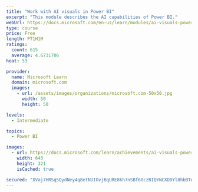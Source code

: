 ```yaml
---
title: "Work with AI visuals in Power BI"
excerpt: "This module describes the AI capabilities of Power BI."
webUrl: https://docs.microsoft.com/en-us/learn/modules/ai-visuals-power-bi/
type: course
price: Free
length: PT1H1M
ratings:
  count: 615
  average: 4.6731706
heat: 53

provider:
  name: Microsoft Learn
  domain: microsoft.com
  images:
    - url: /assets/images/organizations/microsoft.com-50x50.jpg
      width: 50
      height: 50

levels:
  - Intermediate

topics:
  - Power BI

images:
  - url: https://docs.microsoft.com/learn/achievements/ai-visuals-power-bi-social.png
    width: 643
    height: 321
    isCached: true

secured: "XVaj7HRSqSQydNey4q8etNUIOvjBqURE8kh7nSBf6OczBIQYNCXDDYl8hbBToM8Pud2nVEi80hlmHzOQ5zKF7VvUWCRnTrNa2R3KXr8Nfv/1yHk3VqXYT7MQTbRZhCMyi7N/uJrZh6G41UrUMiksBwiohTu56hwLFjCncphJzC3ieOXxpIp/pHkzYl8hSsY5o0hLtB9tFdnN5V2waa3e+m0v62i3Qv0JkT7pdvU75av7NCdPRtwBFpwHq+YfeENv70On/wTNnD/TZs4C+EfB8S6KfDgVCrjlqPBs1yS8SRuE3jWnu4qBKV+lrDaXZ9HsYBiyeJnSafJUnOZiO6m+fOmOGnTJ1nhox/4Xf2wj7jv9yuCwg35UY9eMfqfmvHLREHvmwRMXIAu+9YyMgzC/YDfjfj2eiqcW6NznahZsQIY=;tJRGFzVYqmQNfZ+pQZO0eA=="
---
```


